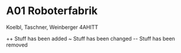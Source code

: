 A01 Roboterfabrik
=============

Koelbl, Taschner, Weinberger 4AHITT

++ Stuff has been added
~ Stuff has been changed
-- Stuff has been removed
